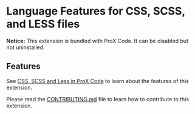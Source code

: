 # Language Features for CSS, SCSS, and LESS files

**Notice:** This extension is bundled with ProX Code. It can be disabled but not uninstalled.

## Features

See [CSS, SCSS and Less in ProX Code](https://code.visualstudio.com/docs/languages/css) to learn about the features of this extension.

Please read the [CONTRIBUTING.md](https://github.com/microsoft/ProX-Code/blob/master/extensions/css-language-features/CONTRIBUTING.md) file to learn how to contribute to this extension.
